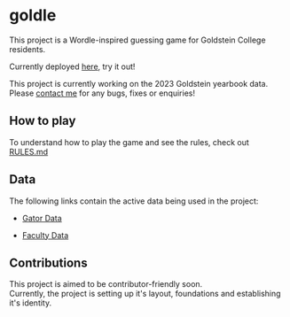 # goldle

This project is a Wordle-inspired guessing game for Goldstein College residents.

Currently deployed [here](https://goldle-b45c53352e44.herokuapp.com), try it out!

This project is currently working on the 2023 Goldstein yearbook data.
<br>
Please [contact me](comedyandcomputers@gmail.com) for any bugs, fixes or enquiries!

## How to play

To understand how to play the game and see the rules, check out [RULES.md](/RULES.md)

## Data

The following links contain the active data being used in the project:

- [Gator Data](/src/assets/gator-data.csv)

- [Faculty Data](/src/assets/faculty-data.csv)

## Contributions

This project is aimed to be contributor-friendly soon.
<br>
Currently, the project is setting up it's layout, foundations and establishing it's identity.
